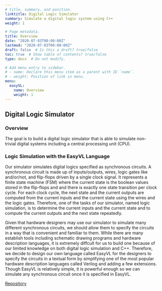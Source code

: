 ```yaml
---
# title, summary, and position.
linktitle: Digital Logic Simulator
summary: Simulate a digital logic system using C++
weight: 1

# Page metadata.
title: Overview
date: "2020-07-03T00:00:00Z"
lastmod: "2020-07-03T00:00:00Z"
draft: false  # Is this a draft? true/false
toc: true  # Show table of contents? true/false
type: docs  # Do not modify.

# Add menu entry to sidebar.
# - name: Declare this menu item as a parent with ID `name`.
# - weight: Position of link in menu.
menu:
  easyVL:
    name: Overview
    weight: 1  
---
```


## Digital Logic Simulator

### Overview
The goal is to build a digital logic simulator that is able to simulate non-trivial digital systems including a central processing unit (CPU).

### Logic Simulation with the EasyVL Language
Our simulator simulates digital logics specified as synchronous circuits. A synchronous circuit is made up of inputs/outputs, wires, logic gates like and/or/not, and flip-flops driven by a single clock signal. It represents a finite state machine (FSM) where the current state is the boolean values stored in the flip-flops and and there is exactly one state transition per clock cycle. For each clock cycle, the next state and the current outputs are computed from the current inputs and the current state using the wires and the logic gates. Therefore, one of the tasks of our simulator, named logic simulation, is to determine the current inputs and the current state and to compute the current outputs and the next state repeatedly.

Given that hardware designers may use our simulator to simulate many different synchronous circuits, we should allow them to specify the circuits in a way that is convenient and familiar to them. While there are many establish tools including schematic drawing programs and hardware description languages, it is extremely diffcult for us to build one because of our limited knowledge on both digital logic simulation and C++. Therefore, we decide to design our own language called EasyVL for the designers to specify the circuits in a textual form by simplifying one of the most popular hardware description languages called Verilog and adding a few extensions. Though EasyVL is relatively simple, it is powerful enough so we can simulate any synchronous circuit once it is specified in EasyVL.

[Repository](https://www.github.com/xiaomuliu/EasyVLsimulator)